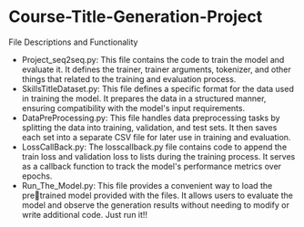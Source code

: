 # Course-Title-Generation-Project

File Descriptions and Functionality 
- Project_seq2seq.py: This file contains the code to train the model and evaluate 
it. It defines the trainer, trainer arguments, tokenizer, and other things that 
related to the training and evaluation process.
- SkillsTitleDataset.py: This file defines a specific format for the data used in 
training the model. It prepares the data in a structured manner, ensuring 
compatibility with the model's input requirements.
- DataPreProcessing.py: This file handles data preprocessing tasks by splitting 
the data into training, validation, and test sets. It then saves each set into a 
separate CSV file for later use in training and evaluation.
- LossCallBack.py: The losscallback.py file contains code to append the train 
loss and validation loss to lists during the training process. It serves as a 
callback function to track the model's performance metrics over epochs.
- Run_The_Model.py: This file provides a convenient way to load the pretrained model provided with the files. It allows users to evaluate the model and 
observe the generation results without needing to modify or write additional 
code. Just run it!!
